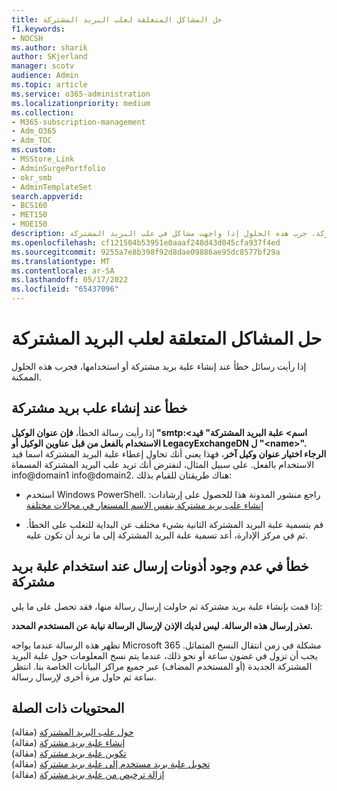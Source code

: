 ```yaml
---
title: حل المشاكل المتعلقة لعلب البريد المشتركة
f1.keywords:
- NOCSH
ms.author: sharik
author: SKjerland
manager: scotv
audience: Admin
ms.topic: article
ms.service: o365-administration
ms.localizationpriority: medium
ms.collection:
- M365-subscription-management
- Adm_O365
- Adm_TOC
ms.custom:
- MSStore_Link
- AdminSurgePortfolio
- okr_smb
- AdminTemplateSet
search.appverid:
- BCS160
- MET150
- MOE150
description: قد تحصل على أخطاء عند إعداد علب البريد المشتركة. جرب هذه الحلول إذا واجهت مشاكل في علب البريد المشتركة.
ms.openlocfilehash: cf121504b53951e0aaaf248d43d045cfa937f4ed
ms.sourcegitcommit: 9255a7e8b398f92d8dae09886ae95dc8577bf29a
ms.translationtype: MT
ms.contentlocale: ar-SA
ms.lasthandoff: 05/17/2022
ms.locfileid: "65437096"
---
```

# <a name="resolve-issues-with-shared-mailboxes"></a>حل المشاكل المتعلقة لعلب البريد المشتركة

إذا رأيت رسائل خطأ عند إنشاء علبة بريد مشتركة أو استخدامها، فجرب هذه الحلول الممكنة. 

## <a name="error-when-creating-shared-mailboxes"></a>خطأ عند إنشاء علب بريد مشتركة

إذا رأيت رسالة الخطأ، **فإن عنوان الوكيل "smtp:<اسم\> علبة البريد المشتركة" قيد الاستخدام بالفعل من قبل عناوين الوكيل أو LegacyExchangeDN ل "\<name>". الرجاء اختيار عنوان وكيل آخر**، فهذا يعني أنك تحاول إعطاء علبة البريد المشتركة اسما قيد الاستخدام بالفعل. على سبيل المثال، لنفترض أنك تريد علب البريد المشتركة المسماة info@domain1 info@domain2. هناك طريقتان للقيام بذلك:

  - استخدم Windows PowerShell. راجع منشور المدونة هذا للحصول على إرشادات: [إنشاء علب بريد مشتركة بنفس الاسم المستعار في مجالات مختلفة](https://www.cogmotive.com/blog/office-365-tips/create-shared-mailboxes-with-same-alias-at-different-domains-in-office-365)
    
  - قم بتسمية علبة البريد المشتركة الثانية بشيء مختلف عن البداية للتغلب على الخطأ. ثم في مركز الإدارة، أعد تسمية علبة البريد المشتركة إلى ما تريد أن تكون عليه.

## <a name="error-about-not-having-send-permissions-when-using-a-shared-mailbox"></a>خطأ في عدم وجود أذونات إرسال عند استخدام علبة بريد مشتركة

إذا قمت بإنشاء علبة بريد مشتركة ثم حاولت إرسال رسالة منها، فقد تحصل على ما يلي:

**تعذر إرسال هذه الرسالة. ليس لديك الإذن لإرسال الرسالة نيابة عن المستخدم المحدد.**

تظهر هذه الرسالة عندما يواجه Microsoft 365 مشكلة في زمن انتقال النسخ المتماثل. يجب أن تزول في غضون ساعة أو نحو ذلك، عندما يتم نسخ المعلومات حول علبة البريد المشتركة الجديدة (أو المستخدم المضاف) عبر جميع مراكز البيانات الخاصة بنا. انتظر ساعة ثم حاول مرة أخرى لإرسال رسالة.

## <a name="related-content"></a>المحتويات ذات الصلة

[حول علب البريد المشتركة](about-shared-mailboxes.md) (مقالة)\
[إنشاء علبة بريد مشتركة](create-a-shared-mailbox.md) (مقالة)\
[تكوين علبة بريد مشتركة](configure-a-shared-mailbox.md) (مقالة)\
[تحويل علبة بريد مستخدم إلى علبة بريد مشتركة](convert-user-mailbox-to-shared-mailbox.md) (مقالة)\
[إزالة ترخيص من علبة بريد مشتركة](remove-license-from-shared-mailbox.md) (مقالة)